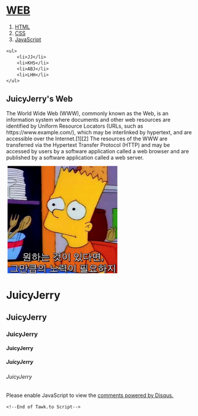 <!doctype html>
<html>
<head>
    <title>JuicyJerry Welcome</title>
    <meta charset="utf-8">
</head>
<body>
    <h1><a href="index.html">WEB</a></h1>
    <ol>
        <li><a href="1.html">HTML<br></a></li>
        <li><a href="2.html">CSS<br></a></li>
        <li><a href="3.html">JavaScript</a></li>
    </ol>

    <ul> 
        <li>JJ</li>
        <li>KHS</li>
        <li>ABJ</li>
        <li>LHH</li>
    </ul>

<h2>JuicyJerry's Web</h2>
<p>The World Wide Web (WWW), commonly known as the Web, is an information system where documents and other web resources are identified by Uniform Resource Locators (URLs, such as https://www.example.com/), which may be interlinked by hypertext, and are accessible over the Internet.[1][2] The resources of the WWW are transferred via the Hypertext Transfer Protocol (HTTP) and may be accessed by users by a software application called a web browser and are published by a software application called a web server.</p> 

<img src="simson.png" width="300px">

<h1>JuicyJerry</h1>
<h2>JuicyJerry</h2>
<h3>JuicyJerry</h3>
<h4>JuicyJerry</h4>
<h5>JuicyJerry</h5>
<h6>JuicyJerry</h6>


<div id="disqus_thread"></div>
<script>

/**
*  RECOMMENDED CONFIGURATION VARIABLES: EDIT AND UNCOMMENT THE SECTION BELOW TO INSERT DYNAMIC VALUES FROM YOUR PLATFORM OR CMS.
*  LEARN WHY DEFINING THESE VARIABLES IS IMPORTANT: https://disqus.com/admin/universalcode/#configuration-variables*/
/*
var disqus_config = function () {
this.page.url = PAGE_URL;  // Replace PAGE_URL with your page's canonical URL variable
this.page.identifier = PAGE_IDENTIFIER; // Replace PAGE_IDENTIFIER with your page's unique identifier variable
};
*/
(function() { // DON'T EDIT BELOW THIS LINE
var d = document, s = d.createElement('script');
s.src = 'https://web1-8cllmeh9i1.disqus.com/embed.js';
s.setAttribute('data-timestamp', +new Date());
(d.head || d.body).appendChild(s);
})();
</script>
<noscript>Please enable JavaScript to view the <a href="https://disqus.com/?ref_noscript">comments powered by Disqus.</a></noscript>


<!--Start of Tawk.to Script-->
<script type="text/javascript">
    var Tawk_API=Tawk_API||{}, Tawk_LoadStart=new Date();
    (function(){
    var s1=document.createElement("script"),s0=document.getElementsByTagName("script")[0];
    s1.async=true;
    s1.src='https://embed.tawk.to/5ea4194b35bcbb0c9ab489e3/default';
    s1.charset='UTF-8';
    s1.setAttribute('crossorigin','*');
    s0.parentNode.insertBefore(s1,s0);
    })();
    </script>
    <!--End of Tawk.to Script-->



</body>
</html>

